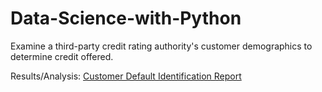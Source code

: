 # Data-Science-with-Python
Examine a third-party credit rating authority's customer demographics to determine credit offered.

Results/Analysis: <a href="https://github.com/GSJv2-1/Data-Science-with-Python/blob/main/C2T3_GJ/Customer%20Default%20Identification%20Report%20.docx">Customer Default Identification Report</a>
